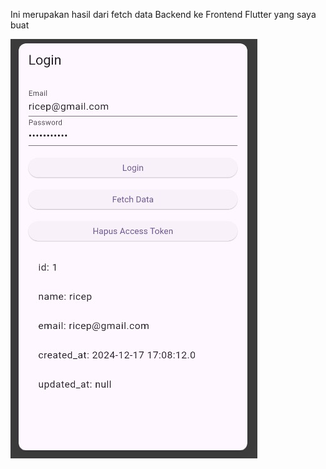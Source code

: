 Ini merupakan hasil dari fetch data Backend ke Frontend Flutter yang saya buat

![Hasil Fetch Data](https://github.com/ricepaja29/Auth_vania/blob/main/Hasil%20Fetch%20Data.jpg?raw=true)
